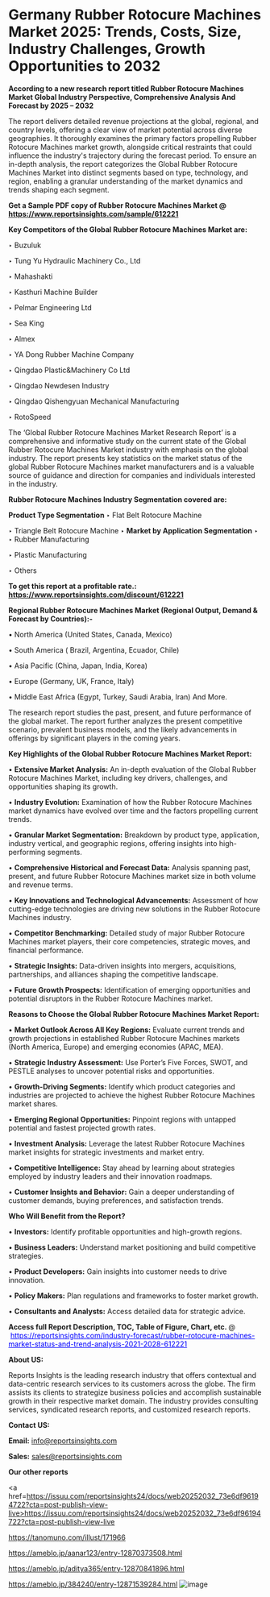 # Germany Rubber Rotocure Machines Market 2025: Trends, Costs, Size, Industry Challenges, Growth Opportunities to 2032

<strong>According to a new research report titled Rubber Rotocure Machines Market Global Industry Perspective, Comprehensive Analysis And Forecast by 2025 – 2032</strong>

The report delivers detailed revenue projections at the global, regional, and country levels, offering a clear view of market potential across diverse geographies. It thoroughly examines the primary factors propelling Rubber Rotocure Machines market growth, alongside critical restraints that could influence the industry's trajectory during the forecast period. To ensure an in-depth analysis, the report categorizes the Global Rubber Rotocure Machines Market into distinct segments based on type, technology, and region, enabling a granular understanding of the market dynamics and trends shaping each segment.

<strong>Get a Sample PDF copy of Rubber Rotocure Machines Market </strong><strong>@<a href=https://www.reportsinsights.com/sample/612221 style=color:#0000ff;> https://www.reportsinsights.com/sample/612221</a></strong></font>

<strong>Key Competitors of the Global Rubber Rotocure Machines Market are:</strong>

‣ Buzuluk

‣ Tung Yu Hydraulic Machinery Co., Ltd

‣ Mahashakti

‣ Kasthuri Machine Builder

‣ Pelmar Engineering Ltd

‣ Sea King

‣ Almex

‣ YA Dong Rubber Machine Company

‣ Qingdao Plastic&Machinery Co Ltd

‣ Qingdao Newdesen Industry

‣ Qingdao Qishengyuan Mechanical Manufacturing

‣ RotoSpeed

The ‘Global Rubber Rotocure Machines Market Research Report’ is a comprehensive and informative study on the current state of the Global Rubber Rotocure Machines Market industry with emphasis on the global industry. The report presents key statistics on the market status of the global Rubber Rotocure Machines market manufacturers and is a valuable source of guidance and direction for companies and individuals interested in the industry.

<strong>Rubber Rotocure Machines Industry Segmentation covered are:</strong>

<strong>Product Type Segmentation</strong>
‣
Flat Belt Rotocure Machine

‣ Triangle Belt Rotocure Machine
‣ 
<strong>Market by Application Segmentation</strong>
‣
‣  Rubber Manufacturing

‣ Plastic Manufacturing

‣ Others

<strong>To get this report at a profitable rate.: <a href=https://www.reportsinsights.com/discount/612221 style=color:#0000ff;>https://www.reportsinsights.com/discount/612221</a></strong></font>

<strong>Regional Rubber Rotocure Machines Market (Regional Output, Demand &amp; Forecast by Countries):-</strong>

• North America (United States, Canada, Mexico)

• South America ( Brazil, Argentina, Ecuador, Chile)

• Asia Pacific (China, Japan, India, Korea)

• Europe (Germany, UK, France, Italy)

• Middle East Africa (Egypt, Turkey, Saudi Arabia, Iran) And More.

The research report studies the past, present, and future performance of the global market. The report further analyzes the present competitive scenario, prevalent business models, and the likely advancements in offerings by significant players in the coming years.

<strong>Key Highlights of the Global Rubber Rotocure Machines Market Report:</strong>

• <strong>Extensive Market Analysis:</strong> An in-depth evaluation of the Global Rubber Rotocure Machines Market, including key drivers, challenges, and opportunities shaping its growth.

• <strong>Industry Evolution:</strong> Examination of how the Rubber Rotocure Machines market dynamics have evolved over time and the factors propelling current trends.

• <strong>Granular Market Segmentation:</strong> Breakdown by product type, application, industry vertical, and geographic regions, offering insights into high-performing segments.

• <strong>Comprehensive Historical and Forecast Data:</strong> Analysis spanning past, present, and future Rubber Rotocure Machines market size in both volume and revenue terms.

• <strong>Key Innovations and Technological Advancements:</strong> Assessment of how cutting-edge technologies are driving new solutions in the Rubber Rotocure Machines industry.

• <strong>Competitor Benchmarking:</strong> Detailed study of major Rubber Rotocure Machines market players, their core competencies, strategic moves, and financial performance.

• <strong>Strategic Insights:</strong> Data-driven insights into mergers, acquisitions, partnerships, and alliances shaping the competitive landscape.

• <strong>Future Growth Prospects:</strong> Identification of emerging opportunities and potential disruptors in the Rubber Rotocure Machines market.

<strong>Reasons to Choose the Global Rubber Rotocure Machines Market Report:</strong>

• <strong>Market Outlook Across All Key Regions:</strong> Evaluate current trends and growth projections in established Rubber Rotocure Machines markets (North America, Europe) and emerging economies (APAC, MEA).

• <strong>Strategic Industry Assessment:</strong> Use Porter’s Five Forces, SWOT, and PESTLE analyses to uncover potential risks and opportunities.

• <strong>Growth-Driving Segments:</strong> Identify which product categories and industries are projected to achieve the highest Rubber Rotocure Machines market shares.

• <strong>Emerging Regional Opportunities:</strong> Pinpoint regions with untapped potential and fastest projected growth rates.

• <strong>Investment Analysis:</strong> Leverage the latest Rubber Rotocure Machines market insights for strategic investments and market entry.

• <strong>Competitive Intelligence:</strong> Stay ahead by learning about strategies employed by industry leaders and their innovation roadmaps.

• <strong>Customer Insights and Behavior:</strong> Gain a deeper understanding of customer demands, buying preferences, and satisfaction trends.

<strong>Who Will Benefit from the Report?</strong>

• <strong>Investors:</strong> Identify profitable opportunities and high-growth regions.

• <strong>Business Leaders:</strong> Understand market positioning and build competitive strategies.

• <strong>Product Developers:</strong> Gain insights into customer needs to drive innovation.

• <strong>Policy Makers:</strong> Plan regulations and frameworks to foster market growth.

• <strong>Consultants and Analysts:</strong> Access detailed data for strategic advice.
</ul>
<strong>Access full Report Description, TOC, Table of Figure, Chart, etc. </strong>@  <a href=https://reportsinsights.com/industry-forecast/rubber-rotocure-machines-market-status-and-trend-analysis-2021-2028-612221 style=color:#0000ff;>https://reportsinsights.com/industry-forecast/rubber-rotocure-machines-market-status-and-trend-analysis-2021-2028-612221</a></font>

<strong><strong>About US</strong>:</strong>

Reports Insights is the leading research industry that offers contextual and data-centric research services to its customers across the globe. The firm assists its clients to strategize business policies and accomplish sustainable growth in their respective market domain. The industry provides consulting services, syndicated research reports, and customized research reports.

<strong>Contact US:</strong>

<p class=""""><b>Email:</b> <a href=mailto:info@reportsinsights.com>info@reportsinsights.com</a></p>
<p class=""""><b>Sales:</b> <a href=mailto:sales@reportsinsights.com>sales@reportsinsights.com</a></p>

<strong>Our other reports</strong>

<a href=https://issuu.com/reportsinsights24/docs/web20252032_73e6df96194722?cta=post-publish-view-live>https://issuu.com/reportsinsights24/docs/web20252032_73e6df96194722?cta=post-publish-view-live</a>

<a href=https://tanomuno.com/illust/171966>https://tanomuno.com/illust/171966</a>

<a href=https://ameblo.jp/aanar123/entry-12870373508.html>https://ameblo.jp/aanar123/entry-12870373508.html</a>

<a href=https://ameblo.jp/aditya365/entry-12870841896.html>https://ameblo.jp/aditya365/entry-12870841896.html</a>

<a href=https://ameblo.jp/384240/entry-12871539284.html>https://ameblo.jp/384240/entry-12871539284.html</a>
![image](https://github.com/user-attachments/assets/7bbeb5f6-4816-44c1-8319-015dc87cf0c3)
